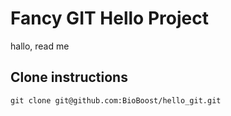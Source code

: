 # Fancy GIT Hello Project

hallo, read me

## Clone instructions

```shell
git clone git@github.com:BioBoost/hello_git.git
```
